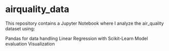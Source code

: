 # airquality_data
This repository contains a Jupyter Notebook where I analyze the air_quality dataset using:

Pandas for data handling
Linear Regression with Scikit-Learn
Model evaluation
Visualization

